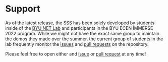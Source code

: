 # Support

As of the latest release, the SSS has been solely developed by students inside of the [BYU NET Lab](https://netlab.byu.edu) and participants in the BYU ECEN IMMERSE 2022 program. While we might not have the exact same group to maintain the demos they made over the summer, the current group of students in the lab frequently monitor the [issues](https://www.github.com/NET-BYU/sss/issues) and [pull requests](https://www.github.com/NET-BYU/sss/pulls) on the repository.

Please feel free to open either and [issue](https://www.github.com/NET-BYU/sss/issues) or [pull request](https://www.github.com/NET-BYU/sss/pulls) at any time!
